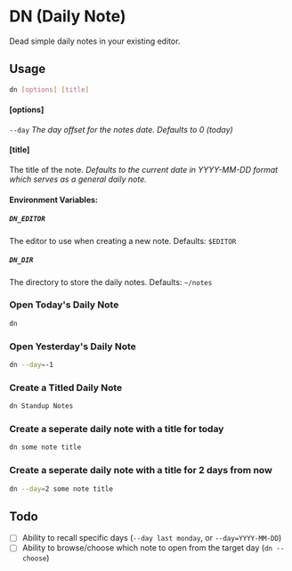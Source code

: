 # DN (Daily Note)

Dead simple daily notes in your existing editor.

## Usage

```sh
dn [options] [title]
```

#### [options]

`--day`
_The day offset for the notes date. Defaults to 0 (today)_

#### [title]

The title of the note.
_Defaults to the current date in YYYY-MM-DD format which serves as a general daily note._

#### Environment Variables:

##### `DN_EDITOR`

The editor to use when creating a new note.
Defaults: `$EDITOR`

##### `DN_DIR`

The directory to store the daily notes.
Defaults: `~/notes`

### Open Today's Daily Note

```sh
dn
```

### Open Yesterday's Daily Note

```sh
dn --day=-1
```

### Create a Titled Daily Note

```sh
dn Standup Notes
```

### Create a seperate daily note with a title for today

```sh
dn some note title
```

### Create a seperate daily note with a title for 2 days from now

```sh
dn --day=2 some note title
```

## Todo

- [ ] Ability to recall specific days (`--day last monday`, or `--day=YYYY-MM-DD`)
- [ ] Ability to browse/choose which note to open from the target day (`dn --choose`)
